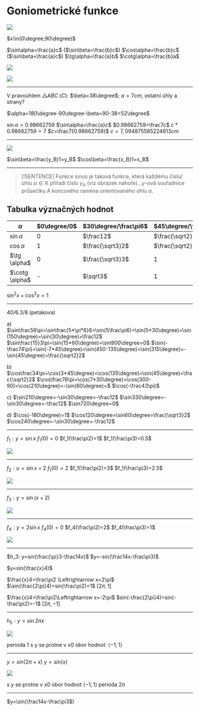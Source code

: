 # Goniometrické funkce
![](Pasted%20image%2020230119111556.png)

$x\in(0\degree;90\degree)$

$\sin\alpha=\frac{a}c$ ($\sin\beta=\frac{b}c$)
$\cos\alpha=\frac{b}c$ ($\sin\beta=\frac{a}c$)
$\tg\alpha=\frac{a}b$
$\cotg\alpha=\frac{b}a$

![](Pasted%20image%2020230215114031.png)

![](Pasted%20image%2020230216110440.png)

---

V pravoúhlem $\triangle ABC$  ($C$): $\beta=38\degree$; $a=7cm$, ostatní úhly a strany?

$\alpha=180\degree-90\degree-\beta=90-38=52\degree$

$\sin\alpha=0.98662759$
$\sin\alpha=\frac{a}c$
$0.98662759=\frac7c$
$c*0.98662759=7$
$c=\frac7{0.98662759}$
$c=7,094875585224613cm$

---
![](Pasted%20image%2020230125111429.png)

$\sin\beta=\frac{y_B}1=y_B$
$\cos\beta=\frac{x_B}1=x_B$


---

> [!SENTENCE]
> Funkce sinus je taková funkce, která každému číslu/úhlu $\alpha\in\mathbb{R}$ přiřadí číslo $y_A$ (viz obrázek nahoře)…$y$-ová souřadnice průsečíku A koncového ramena orientovaného úhlu $\alpha$.

## Tabulka význačných hodnot 

| $\alpha$       | $0\degree/0$ | $30\degree/\frac\pi6$ | $45\degree/\frac\pi4$ | $60\degree/\frac\pi3$ | $90\degree/\frac\pi2$ |
| -------------- | ------------ | --------------------- | --------------------- | --------------------- | --------------------- |
| $\sin\alpha$   | $0$          | $\frac12$             | $\frac{\sqrt2}2$      | $\frac{\sqrt3}2$      | $1$                   |
| $\cos\alpha$   | $1$          | $\frac{\sqrt3}2$      | $\frac{\sqrt2}2$      | $\frac12$             | 0                     |
| $\tg \alpha$   | 0            | $\frac{\sqrt3}3$      | $1$                   | $\sqrt3$              | -                      |
| $\cotg \alpha$ | -            | $\sqrt3$              | $1$                   | $\frac{\sqrt3}3$      | 0                     |

$\sin^2x+\cos^2x=1$

---

40/6.3/8 (petakova)

a)
$\sin\frac56\pi=\sin\frac{5*\pi*6}6=\sin(5\frac\pi6)=\sin(5*30\degree)=\sin(150\degree)=\sin(30\degree)=\frac12$
$\sin\frac{15}3\pi=\sin(15*60\degree)=\sin900\degree=0$
$\sin(-\frac74\pi)=\sin(-7*45\degree)=\sin(450-135\degree)=\sin(315\degree)=-\sin(45\degree)=\frac{\sqrt2}2$

b)
$\cos\frac34\pi=\cos(3*45\degree)=\cos(135\degree)=\sin(45\degree)=\frac{\sqrt2}2$
$\cos\frac76\pi=\cos(7*30\degree)=\cos(300-90)=\cos(210\degree)=-\sin(60\degree)=$
$\cos(-\frac43\pi)$

c)
$\sin210\degree=-\sin30\degree=-\frac12$
$\sin330\degree=-\sin30\degree=-\frac12$
$\sin720\degree=0$

d)
$\cos(-180\degree)=1$
$\cos120\degree=\sin60\degree=\frac{\sqrt3}2$
$\cos240\degree=-\sin30\degree=-\frac12$

---



$f_1: y=\sin x$
$f_1(0)=0$
$f_1(\frac\pi2)=1$
$f_1(\frac\pi3)=0.5$

![](Pasted%20image%2020230216113442.png)

---

$f_2:u=\sin x+2$
$f_1(0)=2$
$f_1(\frac\pi2)=3$
$f_1(\frac\pi3)=2.5$

![](Pasted%20image%2020230216113554.png)

---

$f_3: y=\sin(x+2)$

![](Pasted%20image%2020230216113714.png)

---

$f_4: y=2\sin x$
$f_4(0)=0$
$f_4(\frac\pi2)=2$
$f_4(\frac\pi3)=1$

![](Pasted%20image%2020230216114136.png)

---

$h_3: y=sin(\frac{\pi}3-\frac14x)$
$y=-sin(\frac14x-\frac\pi3)$

$y=sin(\frac{x}4)$

$\frac{x}4=\frac\pi2 \Leftrightarrow x=2\pi$
$\sin(\frac{2\pi}4)=sin(\frac\pi2)=1$
$[2\pi,1]$

$\frac{x}4=\frac\pi2\Leftrightarrow x=-2\pi$
$sin(-\frac{2\pi}4)=sin(-\frac\pi2)=-1$
$[2\pi,-1]$

---

$h_5: y=\sin2\pi x$

![](Pasted%20image%2020230221131736.png)

perioda 1
s y se protne v x0
obor hodnot: $\langle-1;1\rangle$

---

$y=sin(2\pi+x)$
$y=sin(x)$

![](Pasted%20image%2020230221132458.png)

s y se protne v x0
obor hodnot $\langle -1;1\rangle$
perioda $2\pi$

---

$y=\sin(\frac14x-\frac\pi3$)

